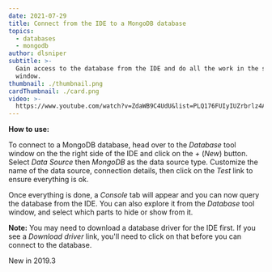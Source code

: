```yaml
---
date: 2021-07-29
title: Connect from the IDE to a MongoDB database
topics:
  - databases
  - mongodb
author: dlsniper
subtitle: >-
  Gain access to the database from the IDE and do all the work in the same
  window.
thumbnail: ./thumbnail.png
cardThumbnail: ./card.png
video: >-
  https://www.youtube.com/watch?v=ZdaWB9C4UdU&list=PLQ176FUIyIUZrbrlz4AY1V8VzBJKZyVlW&index=25
---
```


**How to use:**

To connect to a MongoDB database, head over to the _Database_ tool window on the the right side of the IDE and click on the _+_ (_New_) button. Select _Data Source_ then _MongoDB_ as the data source type. Customize the name of the data source, connection details, then click on the _Test_ link to ensure everything is ok.

Once everything is done, a _Console_ tab will appear and you can now query the database from the IDE. You can also explore it from the _Database_ tool window, and select which parts to hide or show from it.

**Note:** You may need to download a database driver for the IDE first. If you see a _Download driver_ link, you'll need to click on that before you can connect to the database.

<span class="tag is-rounded">New in 2019.3</span>

